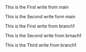 This is the First write from main

This is the Second write form main

This is the First write from branch1

This is the Second write from brnach1

This is the Third write from branch1
